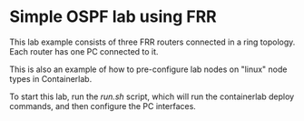 # Simple OSPF lab using FRR

This lab example consists of three FRR routers connected in a ring topology. Each router has one PC connected to it.

This is also an example of how to pre-configure lab nodes on "linux" node types in Containerlab.

To start this lab, run the *run.sh* script, which will run the containerlab deploy commands, and then configure the PC interfaces.

<!-- The lab configuration is documented in detail at: https://www.brianlinkletter.com/2021/05/use-containerlab-to-emulate-open-source-routers/ -->
